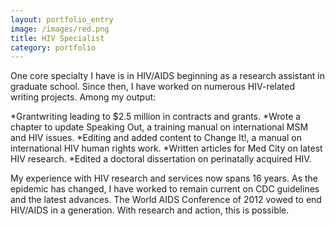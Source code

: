 ```yaml
---
layout: portfolio_entry
image: /images/red.png
title: HIV Specialist
category: portfolio
---
```


One core specialty I have is in HIV/AIDS beginning as a research assistant in graduate school. Since then, I have worked on numerous HIV-related writing projects. Among my output:

*Grantwriting leading to $2.5 million in contracts and grants.
*Wrote a chapter to update Speaking Out, a training manual on international MSM and HIV issues.
*Editing and added content to Change It!, a manual on international HIV human rights work.
*Written articles for Med City on latest HIV research.
*Edited a doctoral dissertation on perinatally acquired HIV.

My experience with HIV research and services now spans 16 years. As the epidemic has changed, I have worked to remain current on CDC guidelines and the latest advances. The World AIDS Conference of 2012 vowed to end HIV/AIDS in a generation. With research and action, this is possible.  